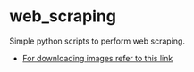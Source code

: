 # web_scraping
Simple python scripts to perform web scraping.
- [For downloading images refer to this link ](https://youtu.be/QZn_ZxpsIw4)
